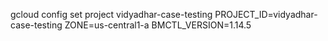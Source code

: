gcloud config set project vidyadhar-case-testing
PROJECT_ID=vidyadhar-case-testing
ZONE=us-central1-a
BMCTL_VERSION=1.14.5
